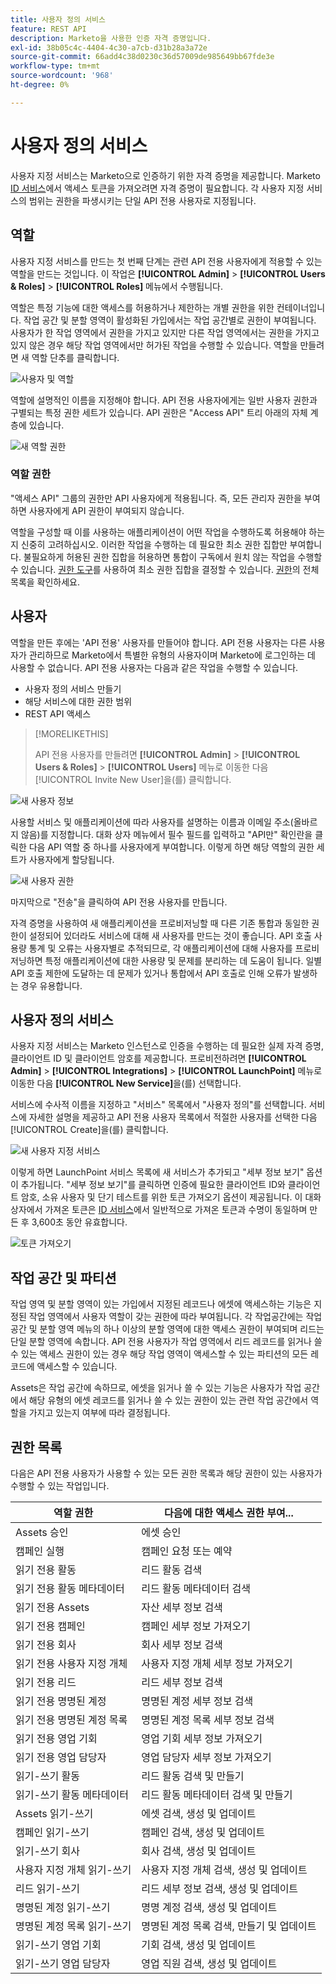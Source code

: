 ```yaml
---
title: 사용자 정의 서비스
feature: REST API
description: Marketo을 사용한 인증 자격 증명입니다.
exl-id: 38b05c4c-4404-4c30-a7cb-d31b28a3a72e
source-git-commit: 66add4c38d0230c36d57009de985649bb67fde3e
workflow-type: tm+mt
source-wordcount: '968'
ht-degree: 0%

---
```


# 사용자 정의 서비스

사용자 지정 서비스는 Marketo으로 인증하기 위한 자격 증명을 제공합니다. Marketo [ID 서비스](https://developer.adobe.com/marketo-apis/api/identity/#tag/Identity/operation/identityUsingGET)에서 액세스 토큰을 가져오려면 자격 증명이 필요합니다. 각 사용자 지정 서비스의 범위는 권한을 파생시키는 단일 API 전용 사용자로 지정됩니다.

## 역할

사용자 지정 서비스를 만드는 첫 번째 단계는 관련 API 전용 사용자에게 적용할 수 있는 역할을 만드는 것입니다. 이 작업은 **[!UICONTROL Admin]** > **[!UICONTROL Users & Roles]** > **[!UICONTROL Roles]** 메뉴에서 수행됩니다.

역할은 특정 기능에 대한 액세스를 허용하거나 제한하는 개별 권한을 위한 컨테이너입니다. 작업 공간 및 분할 영역이 활성화된 가입에서는 작업 공간별로 권한이 부여됩니다. 사용자가 한 작업 영역에서 권한을 가지고 있지만 다른 작업 영역에서는 권한을 가지고 있지 않은 경우 해당 작업 영역에서만 허가된 작업을 수행할 수 있습니다. 역할을 만들려면 새 역할 단추를 클릭합니다.

![사용자 및 역할](assets/admin-users-and-roles-roles.png)

역할에 설명적인 이름을 지정해야 합니다. API 전용 사용자에게는 일반 사용자 권한과 구별되는 특정 권한 세트가 있습니다. API 권한은 &quot;Access API&quot; 트리 아래의 자체 계층에 있습니다.

![새 역할 권한](assets/new-role-access-api-permissions.png)

### 역할 권한

&quot;액세스 API&quot; 그룹의 권한만 API 사용자에게 적용됩니다. 즉, 모든 관리자 권한을 부여하면 사용자에게 API 권한이 부여되지 않습니다.

역할을 구성할 때 이를 사용하는 애플리케이션이 어떤 작업을 수행하도록 허용해야 하는지 신중히 고려하십시오. 이러한 작업을 수행하는 데 필요한 최소 권한 집합만 부여합니다. 불필요하게 허용된 권한 집합을 허용하면 통합이 구독에서 원치 않는 작업을 수행할 수 있습니다. [권한 도구](endpoint-reference.md)를 사용하여 최소 권한 집합을 결정할 수 있습니다. [권한](#permission_list)의 전체 목록을 확인하세요.

## 사용자

역할을 만든 후에는 &#39;API 전용&#39; 사용자를 만들어야 합니다. API 전용 사용자는 다른 사용자가 관리하므로 Marketo에서 특별한 유형의 사용자이며 Marketo에 로그인하는 데 사용할 수 없습니다. API 전용 사용자는 다음과 같은 작업을 수행할 수 있습니다.

- 사용자 정의 서비스 만들기
- 해당 서비스에 대한 권한 범위
- REST API 액세스

>[!MORELIKETHIS]
>
>API 전용 사용자를 만들려면 **[!UICONTROL Admin]** > **[!UICONTROL Users & Roles]** > **[!UICONTROL Users]** 메뉴로 이동한 다음 [!UICONTROL Invite New User]을(를) 클릭합니다.


![새 사용자 정보](assets/new-user-info.png)

사용할 서비스 및 애플리케이션에 따라 사용자를 설명하는 이름과 이메일 주소(올바르지 않음)를 지정합니다. 대화 상자 메뉴에서 필수 필드를 입력하고 &quot;API만&quot; 확인란을 클릭한 다음 API 역할 중 하나를 사용자에게 부여합니다. 이렇게 하면 해당 역할의 권한 세트가 사용자에게 할당됩니다.

![새 사용자 권한](assets/new-user-permissions.png)

마지막으로 &quot;전송&quot;을 클릭하여 API 전용 사용자를 만듭니다.

자격 증명을 사용하여 새 애플리케이션을 프로비저닝할 때 다른 기존 통합과 동일한 권한이 설정되어 있더라도 서비스에 대해 새 사용자를 만드는 것이 좋습니다. API 호출 사용량 통계 및 오류는 사용자별로 추적되므로, 각 애플리케이션에 대해 사용자를 프로비저닝하면 특정 애플리케이션에 대한 사용량 및 문제를 분리하는 데 도움이 됩니다. 일별 API 호출 제한에 도달하는 데 문제가 있거나 통합에서 API 호출로 인해 오류가 발생하는 경우 유용합니다.

## 사용자 정의 서비스

사용자 지정 서비스는 Marketo 인스턴스로 인증을 수행하는 데 필요한 실제 자격 증명, 클라이언트 ID 및 클라이언트 암호를 제공합니다. 프로비전하려면 **[!UICONTROL Admin]** > **[!UICONTROL Integrations]** > **[!UICONTROL LaunchPoint]** 메뉴로 이동한 다음 **[!UICONTROL New Service]**&#x200B;을(를) 선택합니다.

서비스에 수사적 이름을 지정하고 &quot;서비스&quot; 목록에서 &quot;사용자 정의&quot;를 선택합니다. 서비스에 자세한 설명을 제공하고 API 전용 사용자 목록에서 적절한 사용자를 선택한 다음 [!UICONTROL Create]을(를) 클릭합니다.

![새 사용자 지정 서비스](assets/admin-launchpoint-new-service.png)

이렇게 하면 LaunchPoint 서비스 목록에 새 서비스가 추가되고 &quot;세부 정보 보기&quot; 옵션이 추가됩니다. &quot;세부 정보 보기&quot;를 클릭하면 인증에 필요한 클라이언트 ID와 클라이언트 암호, 소유 사용자 및 단기 테스트를 위한 토큰 가져오기 옵션이 제공됩니다. 이 대화 상자에서 가져온 토큰은 [ID 서비스](https://developer.adobe.com/marketo-apis/api/identity/#tag/Identity/operation/identityUsingGET)에서 일반적으로 가져온 토큰과 수명이 동일하며 만든 후 3,600초 동안 유효합니다.

![토큰 가져오기](assets/get-token.png)

## 작업 공간 및 파티션

작업 영역 및 분할 영역이 있는 가입에서 지정된 레코드나 에셋에 액세스하는 기능은 지정된 작업 영역에서 사용자 역할이 갖는 권한에 따라 부여됩니다. 각 작업공간에는 작업공간 및 분할 영역 메뉴의 하나 이상의 분할 영역에 대한 액세스 권한이 부여되며 리드는 단일 분할 영역에 속합니다. API 전용 사용자가 작업 영역에서 리드 레코드를 읽거나 쓸 수 있는 액세스 권한이 있는 경우 해당 작업 영역이 액세스할 수 있는 파티션의 모든 레코드에 액세스할 수 있습니다.

Assets은 작업 공간에 속하므로, 에셋을 읽거나 쓸 수 있는 기능은 사용자가 작업 공간에서 해당 유형의 에셋 레코드를 읽거나 쓸 수 있는 권한이 있는 관련 작업 공간에서 역할을 가지고 있는지 여부에 따라 결정됩니다.

## 권한 목록

다음은 API 전용 사용자가 사용할 수 있는 모든 권한 목록과 해당 권한이 있는 사용자가 수행할 수 있는 작업입니다.

| 역할 권한 | 다음에 대한 액세스 권한 부여... |
| --- | --- |
| Assets 승인 | 에셋 승인 |
| 캠페인 실행 | 캠페인 요청 또는 예약 |
| 읽기 전용 활동 | 리드 활동 검색 |
| 읽기 전용 활동 메타데이터 | 리드 활동 메타데이터 검색 |
| 읽기 전용 Assets | 자산 세부 정보 검색 |
| 읽기 전용 캠페인 | 캠페인 세부 정보 가져오기 |
| 읽기 전용 회사 | 회사 세부 정보 검색 |
| 읽기 전용 사용자 지정 개체 | 사용자 지정 개체 세부 정보 가져오기 |
| 읽기 전용 리드 | 리드 세부 정보 검색 |
| 읽기 전용 명명된 계정 | 명명된 계정 세부 정보 검색 |
| 읽기 전용 명명된 계정 목록 | 명명된 계정 목록 세부 정보 검색 |
| 읽기 전용 영업 기회 | 영업 기회 세부 정보 가져오기 |
| 읽기 전용 영업 담당자 | 영업 담당자 세부 정보 가져오기 |
| 읽기-쓰기 활동 | 리드 활동 검색 및 만들기 |
| 읽기-쓰기 활동 메타데이터 | 리드 활동 메타데이터 검색 및 만들기 |
| Assets 읽기-쓰기 | 에셋 검색, 생성 및 업데이트 |
| 캠페인 읽기-쓰기 | 캠페인 검색, 생성 및 업데이트 |
| 읽기-쓰기 회사 | 회사 검색, 생성 및 업데이트 |
| 사용자 지정 개체 읽기-쓰기 | 사용자 지정 개체 검색, 생성 및 업데이트 |
| 리드 읽기-쓰기 | 리드 세부 정보 검색, 생성 및 업데이트 |
| 명명된 계정 읽기-쓰기 | 명명 계정 검색, 생성 및 업데이트 |
| 명명된 계정 목록 읽기-쓰기 | 명명된 계정 목록 검색, 만들기 및 업데이트 |
| 읽기-쓰기 영업 기회 | 기회 검색, 생성 및 업데이트 |
| 읽기-쓰기 영업 담당자 | 영업 직원 검색, 생성 및 업데이트 |
